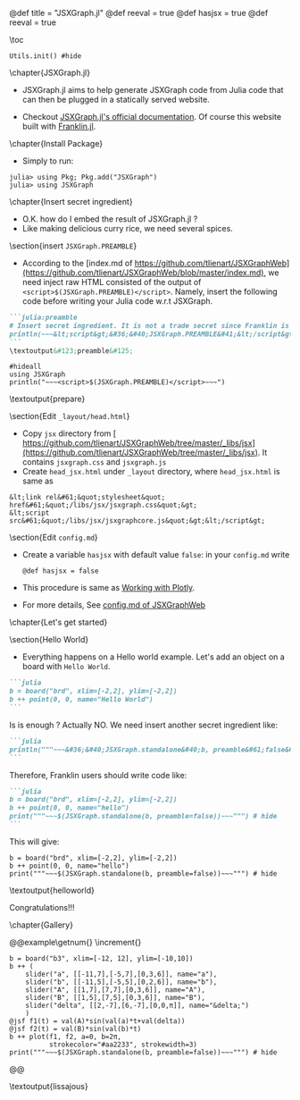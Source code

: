 @def title = "JSXGraph.jl"
@def reeval = true
@def hasjsx = true
@def reeval = true

\toc

```julia:initcounter
Utils.init() #hide
```

\chapter{JSXGraph.jl}

- JSXGraph.jl aims to help generate JSXGraph code from Julia code that can then be plugged in a statically served website.

- Checkout [JSXGraph.jl's official documentation](https://tlienart.github.io/JSXGraphWeb/). Of course this website built with [Franklin.jl](https://github.com/tlienart/Franklin.jl).

\chapter{Install Package}

- Simply to run:

```julia-repl
julia> using Pkg; Pkg.add("JSXGraph")
julia> using JSXGraph
```

\chapter{Insert secret ingredient}

- O.K. how do I embed the result of JSXGraph.jl ?
- Like making delicious curry rice, we need several spices.

\section{insert `JSXGraph.PREAMBLE`}

- According to the [index.md of https://github.com/tlienart/JSXGraphWeb](https://github.com/tlienart/JSXGraphWeb/blob/master/index.md), we need inject raw HTML consisted of the output of `<script>$(JSXGraph.PREAMBLE)</script>`. Namely, insert the following code before writing your Julia code w.r.t JSXGraph.

<!-- generated via
```julia-repl
julia> using Markdown; Markdown.htmlesc(raw"<script>$(JSXGraph.PREAMBLE)</script>")
```
 -->
`````markdown
```julia:preamble
# Insert secret ingredient. It is not a trade secret since Franklin is OSS.
println(~~~&lt;script&gt;&#36;&#40;JSXGraph.PREAMBLE&#41;&lt;/script&gt;~~~)
```
\textoutput&#123;preamble&#125;
`````

<!-- Shadow warrior -->
```julia:prepare
#hideall
using JSXGraph
println("~~~<script>$(JSXGraph.PREAMBLE)</script>~~~")
```
\textoutput{prepare}
<!-- End of Shadow warrior -->

\section{Edit `_layout/head.html`}

- Copy `jsx` directory from [ https://github.com/tlienart/JSXGraphWeb/tree/master/_libs/jsx](https://github.com/tlienart/JSXGraphWeb/tree/master/_libs/jsx). It contains `jsxgraph.css` and `jsxgraph.js`
- Create `head_jsx.html` under `_layout` directory, where `head_jsx.html` is same as

<!-- This result is generated by
```julia-repl
julia> using Markdown
julia> Markdown.htmlesc("""<link rel="stylesheet" href="/libs/jsx/jsxgraph.css">
      <script src="/libs/jsx/jsxgraphcore.js"></script>""")
```
-->
```
&lt;link rel&#61;&quot;stylesheet&quot; href&#61;&quot;/libs/jsx/jsxgraph.css&quot;&gt;
&lt;script src&#61;&quot;/libs/jsx/jsxgraphcore.js&quot;&gt;&lt;/script&gt;
```

\section{Edit `config.md`}

- Create a variable `hasjsx` with default value `false`: in your `config.md` write

  ```
  @def hasjsx = false
  ```

- This procedure is same as [Working with Plotly](https://franklinjl.org/extras/plotly/#work_with_plotly).
- For more details, See [config.md of JSXGraphWeb](https://github.com/tlienart/JSXGraphWeb/blob/master/config.md)

\chapter{Let's get started}

\section{Hello World}

- Everything happens on a Hello world example. Let's add an object on a board with `Hello World`.

`````markdown
```julia
b = board("brd", xlim=[-2,2], ylim=[-2,2])
b ++ point(0, 0, name="Hello World")
```
`````

Is is enough ? Actually NO. We need insert another secret ingredient like:

`````markdown
```julia
println("""~~~&#36;&#40;JSXGraph.standalone&#40;b, preamble&#61;false&#41;&#41;~~~""")
```
`````

Therefore, Franklin users should write code like:

`````markdown
```julia
b = board("brd", xlim=[-2,2], ylim=[-2,2])
b ++ point(0, 0, name="hello")
print("""~~~$(JSXGraph.standalone(b, preamble=false))~~~""") # hide
```
`````

This will give:

```julia:helloworld
b = board("brd", xlim=[-2,2], ylim=[-2,2])
b ++ point(0, 0, name="hello")
print("""~~~$(JSXGraph.standalone(b, preamble=false))~~~""") # hide
```

\textoutput{helloworld}

Congratulations!!!


\chapter{Gallery}

@@example\getnum{}
\increment{}
```julia:lissajous
b = board("b3", xlim=[-12, 12], ylim=[-10,10])
b ++ (
    slider("a", [[-11,7],[-5,7],[0,3,6]], name="a"),
    slider("b", [[-11,5],[-5,5],[0,2,6]], name="b"),
    slider("A", [[1,7],[7,7],[0,3,6]], name="A"),
    slider("B", [[1,5],[7,5],[0,3,6]], name="B"),
    slider("delta", [[2,-7],[6,-7],[0,0,π]], name="&delta;")
    )
@jsf f1(t) = val(A)*sin(val(a)*t+val(delta))
@jsf f2(t) = val(B)*sin(val(b)*t)
b ++ plot(f1, f2, a=0, b=2π,
          strokecolor="#aa2233", strokewidth=3)
print("""~~~$(JSXGraph.standalone(b, preamble=false))~~~""") # hide
```
@@

\textoutput{lissajous}
